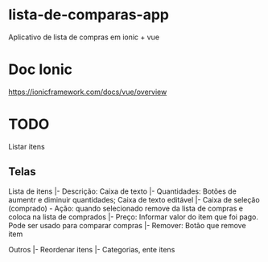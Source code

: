 # lista-de-comparas-app
Aplicativo de lista de compras em ionic + vue

# Doc Ionic
https://ionicframework.com/docs/vue/overview

# TODO
Listar itens

## Telas

Lista de itens
  |- Descrição: Caixa de texto
  |- Quantidades: Botões de aumentr e diminuir quantidades; Caixa de texto editável
  |- Caixa de seleção (comprado) - Ação: quando selecionado remove da lista de compras e coloca na lista de comprados
  |- Preço: Informar valor do item que foi pago. Pode ser usado para comparar compras
  |- Remover: Botão que remove item

Outros
  |- Reordenar itens
  |- Categorias, ente itens


